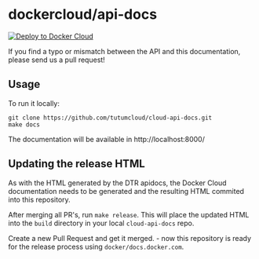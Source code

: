 dockercloud/api-docs
====================

[![Deploy to Docker Cloud](https://files.cloud.docker.com/images/deploy-to-dockercloud.svg)](https://cloud.docker.com/stack/deploy/)

If you find a typo or mismatch between the API and this documentation, please send us a pull request!


## Usage

To run it locally:

	git clone https://github.com/tutumcloud/cloud-api-docs.git
	make docs

The documentation will be available in http://localhost:8000/


## Updating the release HTML

As with the HTML generated by the DTR apidocs, the Docker Cloud documentation
needs to be generated and the resulting HTML commited into this repository.

After merging all PR's, run `make release`. This will place the updated HTML into
the `build` directory in your local `cloud-api-docs` repo.

Create a new Pull Request and get it merged. - now this repository is ready for the
release process using `docker/docs.docker.com`.
